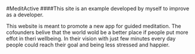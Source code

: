#MeditActive
####This site is an example developed by myself to improve as a developer.

This website is meant to promote a new app for guided meditation. 
The cofounders belive that the world wold be a better place if people put more effot in theri wellbeing. In their vision with just few minutes every day people could reach their goal and being less stressed and happier.


